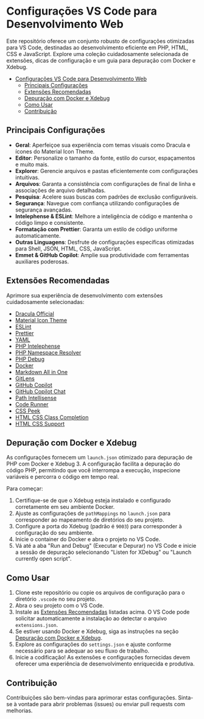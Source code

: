 # Configurações VS Code para Desenvolvimento Web

Este repositório oferece um conjunto robusto de configurações otimizadas para VS Code, destinadas ao desenvolvimento eficiente em PHP, HTML, CSS e JavaScript. Explore uma coleção cuidadosamente selecionada de extensões, dicas de configuração e um guia para depuração com Docker e Xdebug.

- [Configurações VS Code para Desenvolvimento Web](#configurações-vs-code-para-desenvolvimento-web)
	- [Principais Configurações](#principais-configurações)
	- [Extensões Recomendadas](#extensões-recomendadas)
	- [Depuração com Docker e Xdebug](#depuração-com-docker-e-xdebug)
	- [Como Usar](#como-usar)
	- [Contribuição](#contribuição)

## Principais Configurações

- **Geral**: Aperfeiçoe sua experiência com temas visuais como Dracula e ícones do Material Icon Theme.
- **Editor**: Personalize o tamanho da fonte, estilo do cursor, espaçamentos e muito mais.
- **Explorer**: Gerencie arquivos e pastas eficientemente com configurações intuitivas.
- **Arquivos**: Garanta a consistência com configurações de final de linha e associações de arquivo detalhadas.
- **Pesquisa**: Acelere suas buscas com padrões de exclusão configuráveis.
- **Segurança**: Navegue com confiança utilizando configurações de segurança avançadas.
- **Intelephense & ESLint**: Melhore a inteligência de código e mantenha o código limpo e consistente.
- **Formatação com Prettier**: Garanta um estilo de código uniforme automaticamente.
- **Outras Linguagens**: Desfrute de configurações específicas otimizadas para Shell, JSON, HTML, CSS, JavaScript.
- **Emmet & GitHub Copilot**: Amplie sua produtividade com ferramentas auxiliares poderosas.

## Extensões Recomendadas

Aprimore sua experiência de desenvolvimento com extensões cuidadosamente selecionadas:

- [Dracula Official](https://marketplace.visualstudio.com/items?itemName=dracula-theme.theme-dracula)
- [Material Icon Theme](https://marketplace.visualstudio.com/items?itemName=pkief.material-icon-theme)
- [ESLint](https://marketplace.visualstudio.com/items?itemName=dbaeumer.vscode-eslint)
- [Prettier](https://marketplace.visualstudio.com/items?itemName=esbenp.prettier-vscode)
- [YAML](https://marketplace.visualstudio.com/items?itemName=redhat.vscode-yaml)
- [PHP Intelephense](https://marketplace.visualstudio.com/items?itemName=bmewburn.vscode-intelephense-client)
- [PHP Namespace Resolver](https://marketplace.visualstudio.com/items?itemName=mehedidracula.php-namespace-resolver)
- [PHP Debug](https://marketplace.visualstudio.com/items?itemName=felixfbecker.php-debug)
- [Docker](https://marketplace.visualstudio.com/items?itemName=ms-azuretools.vscode-docker)
- [Markdown All in One](https://marketplace.visualstudio.com/items?itemName=yzhang.markdown-all-in-one)
- [GitLens](https://marketplace.visualstudio.com/items?itemName=eamodio.gitlens)
- [GitHub Copilot](https://marketplace.visualstudio.com/items?itemName=github.copilot)
- [GitHub Copilot Chat](https://marketplace.visualstudio.com/items?itemName=github.copilot-chat)
- [Path Intellisense](https://marketplace.visualstudio.com/items?itemName=christian-kohler.path-intellisense)
- [Code Runner](https://marketplace.visualstudio.com/items?itemName=formulahendry.code-runner)
- [CSS Peek](https://marketplace.visualstudio.com/items?itemName=pranaygp.vscode-css-peek)
- [HTML CSS Class Completion](https://marketplace.visualstudio.com/items?itemName=zignd.html-css-class-completion)
- [HTML CSS Support](https://marketplace.visualstudio.com/items?itemName=ecmel.vscode-html-css)

## Depuração com Docker e Xdebug

As configurações fornecem um `launch.json` otimizado para depuração de PHP com Docker e Xdebug 3. A configuração facilita a depuração do código PHP, permitindo que você interrompa a execução, inspecione variáveis e percorra o código em tempo real.

Para começar:

1. Certifique-se de que o Xdebug esteja instalado e configurado corretamente em seu ambiente Docker.
2. Ajuste as configurações de `pathMappings` no `launch.json` para corresponder ao mapeamento de diretórios do seu projeto.
3. Configure a porta do Xdebug (padrão é `9003`) para corresponder à configuração do seu ambiente.
4. Inicie o container do Docker e abra o projeto no VS Code.
5. Vá até a aba "Run and Debug" (Executar e Depurar) no VS Code e inicie a sessão de depuração selecionando "Listen for XDebug" ou "Launch currently open script".

## Como Usar

1. Clone este repositório ou copie os arquivos de configuração para o diretório `.vscode` no seu projeto.
2. Abra o seu projeto com o VS Code.
3. Instale as [Extensões Recomendadas](#extensões-recomendadas) listadas acima. O VS Code pode solicitar automaticamente a instalação ao detectar o arquivo `extensions.json`.
4. Se estiver usando Docker e Xdebug, siga as instruções na seção [Depuração com Docker e Xdebug](#depuração-com-docker-e-xdebug).
5. Explore as configurações do `settings.json` e ajuste conforme necessário para se adequar ao seu fluxo de trabalho.
6. Inicie a codificação! As extensões e configurações fornecidas devem oferecer uma experiência de desenvolvimento enriquecida e produtiva.


## Contribuição

Contribuições são bem-vindas para aprimorar estas configurações. Sinta-se à vontade para abrir problemas (issues) ou enviar pull requests com melhorias.
